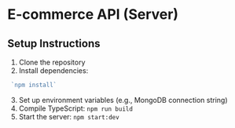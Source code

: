 # E-commerce API (Server)

## Setup Instructions

1. Clone the repository
2. Install dependencies:
```typescript
 `npm install`
```
3. Set up environment variables (e.g., MongoDB connection string)
4. Compile TypeScript: `npm run build`
5. Start the server: `npm start:dev`
